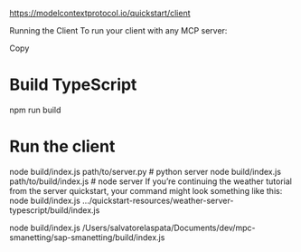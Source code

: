 https://modelcontextprotocol.io/quickstart/client

Running the Client
To run your client with any MCP server:

Copy
# Build TypeScript
npm run build

# Run the client
node build/index.js path/to/server.py # python server
node build/index.js path/to/build/index.js # node server
If you’re continuing the weather tutorial from the server quickstart, your command might look something like this: node build/index.js .../quickstart-resources/weather-server-typescript/build/index.js





node build/index.js /Users/salvatorelaspata/Documents/dev/mpc-smanetting/sap-smanetting/build/index.js